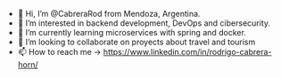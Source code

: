 - 👋 Hi, I’m @CabreraRod from Mendoza, Argentina. 
- 👀 I’m interested in backend development, DevOps and cibersecurity.
- 🌱 I’m currently learning microservices with spring and docker. 
- 💞️ I’m looking to collaborate on proyects about travel and tourism 
- 📫 How to reach me -> https://www.linkedin.com/in/rodrigo-cabrera-horn/

<!---
CabreraRod/CabreraRod is a ✨ special ✨ repository because its `README.md` (this file) appears on your GitHub profile.
You can click the Preview link to take a look at your changes.
--->
